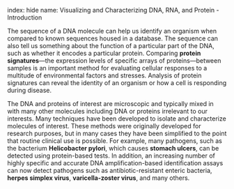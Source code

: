 index: hide
name: Visualizing and Characterizing DNA, RNA, and Protein - Introduction

The sequence of a DNA molecule can help us identify an organism when compared to known sequences housed in a database. The sequence can also tell us something about the function of a particular part of the DNA, such as whether it encodes a particular protein. Comparing  **protein signatures**—the expression levels of specific arrays of proteins—between samples is an important method for evaluating cellular responses to a multitude of environmental factors and stresses. Analysis of protein signatures can reveal the identity of an organism or how a cell is responding during disease.

The DNA and proteins of interest are microscopic and typically mixed in with many other molecules including DNA or proteins irrelevant to our interests. Many techniques have been developed to isolate and characterize molecules of interest. These methods were originally developed for research purposes, but in many cases they have been simplified to the point that routine clinical use is possible. For example, many pathogens, such as the bacterium  **Helicobacter pylori**, which causes  **stomach ulcers**, can be detected using protein-based tests. In addition, an increasing number of highly specific and accurate DNA amplification-based identification assays can now detect pathogens such as antibiotic-resistant enteric bacteria,  **herpes simplex virus**,  **varicella-zoster virus**, and many others.
